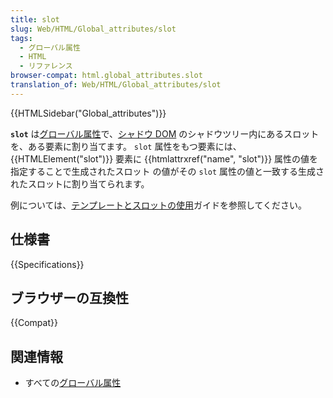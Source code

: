 ```yaml
---
title: slot
slug: Web/HTML/Global_attributes/slot
tags:
  - グローバル属性
  - HTML
  - リファレンス
browser-compat: html.global_attributes.slot
translation_of: Web/HTML/Global_attributes/slot
---
```


{{HTMLSidebar("Global_attributes")}}

**`slot`** は[グローバル属性](/ja/docs/Web/HTML/Global_attributes)で、[シャドウ DOM](/ja/docs/Web/Web_Components/Using_shadow_DOM) のシャドウツリー内にあるスロットを、ある要素に割り当てます。 `slot` 属性をもつ要素には、 {{HTMLElement("slot")}} 要素に {{htmlattrxref("name", "slot")}} 属性の値を指定することで生成されたスロット
の値がその `slot` 属性の値と一致する生成されたスロットに割り当てられます。

例については、[テンプレートとスロットの使用](/ja/docs/Web/Web_Components/Using_templates_and_slots)ガイドを参照してください。

## 仕様書

{{Specifications}}

## ブラウザーの互換性

{{Compat}}

## 関連情報

- すべての[グローバル属性](/ja/docs/Web/HTML/Global_attributes)
